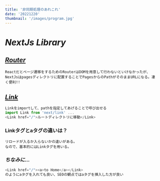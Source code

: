 ```yaml
---
title: '非同期処理のあれこれ'
date: '20221220'
thumbnail: '/images/program.jpg'
---
```


# ***NextJs Library***  

## ***[Router](https://nextjs.org/docs/api-reference/next/router)***
```
Reactだとページ遷移をするためのRouterはDOMを用意して行わないといけなかったが、NextJsはpagesディレクトリに配置することでPagesからのPathがそのままURLになる。凄く便利!!
```

## ***[Link](https://nextjs.org/docs/api-reference/next/link)***
```javascript
Linkをimportして、pathを指定してあげることで呼び出せる
import Link from 'next/link' ...
<Link href="/">ルートディレクトリに移動</Link>
```

### **Linkタグとaタグの違いは？**
```
リロードが入るか入らないかの違いがある。
なので、基本的にはLinkタグを用いる。
```

### ***ちなみに...***
```javascript
<Link href="/"><a>to Home</a></Link>
のようにaタグを入れても良い、SEOの観点ではaタグを挿入した方が良い
```